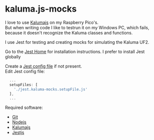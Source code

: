 # kaluma.js-mocks
I love to use [Kalumajs](https://kalumajs.org/) on my Raspberry Pico's.<br/>
But when writing code I like to testrun it on my Windows PC, which fails, because it doesn't recognize the Kaluma classes and functions.

I use Jest for testing and creating mocks for simulating the Kaluma UF2.

Go to the [Jest Home](https://jestjs.io/docs/getting-started) for installation instructions.
I prefer to install Jest globally

Create a [Jest config file](https://jestjs.io/docs/configuration) if not present.<br/>
Edit Jest config file:
```javascript
  ...
  setupFiles: [
    './jest.kaluma-mocks.setupFile.js'
  ],
  ...
```



Required software:
- [Git](https://git-scm.com/)
- [Nodejs](https://nodejs.org/)
- [Kalumajs](https://kalumajs.org/)
- [Jestjs](https://jestjs.io/docs/getting-started)